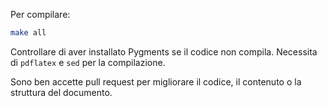 Per compilare:

```bash
make all
```
Controllare di aver installato Pygments se il codice non compila.
Necessita di `pdflatex` e `sed` per la compilazione.

Sono ben accette pull request per migliorare il codice, il contenuto o la struttura del documento.
